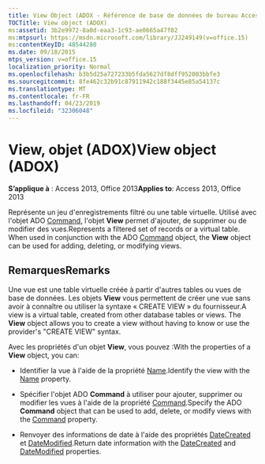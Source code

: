 ```yaml
---
title: View Object (ADOX - Référence de base de données de bureau Access)
TOCTitle: View object (ADOX)
ms:assetid: 3b2e9972-8a0d-eaa3-1c93-ae0665a47f02
ms:mtpsurl: https://msdn.microsoft.com/library/JJ249149(v=office.15)
ms:contentKeyID: 48544280
ms.date: 09/18/2015
mtps_version: v=office.15
localization_priority: Normal
ms.openlocfilehash: b3b5d25a727233b5fda5627df8dff952003bbfe3
ms.sourcegitcommit: 8fe462c32b91c87911942c188f3445e85a54137c
ms.translationtype: MT
ms.contentlocale: fr-FR
ms.lasthandoff: 04/23/2019
ms.locfileid: "32306048"
---
```

# <a name="view-object-adox"></a><span data-ttu-id="3e86f-102">View, objet (ADOX)</span><span class="sxs-lookup"><span data-stu-id="3e86f-102">View object (ADOX)</span></span>


<span data-ttu-id="3e86f-103">**S’applique à** : Access 2013, Office 2013</span><span class="sxs-lookup"><span data-stu-id="3e86f-103">**Applies to**: Access 2013, Office 2013</span></span>

<span data-ttu-id="3e86f-p101">Représente un jeu d'enregistrements filtré ou une table virtuelle. Utilisé avec l'objet ADO [Command](command-object-ado.md), l'objet **View** permet d'ajouter, de supprimer ou de modifier des vues.</span><span class="sxs-lookup"><span data-stu-id="3e86f-p101">Represents a filtered set of records or a virtual table. When used in conjunction with the ADO [Command](command-object-ado.md) object, the **View** object can be used for adding, deleting, or modifying views.</span></span>

## <a name="remarks"></a><span data-ttu-id="3e86f-106">Remarques</span><span class="sxs-lookup"><span data-stu-id="3e86f-106">Remarks</span></span>

<span data-ttu-id="3e86f-p102">Une vue est une table virtuelle créée à partir d'autres tables ou vues de base de données. Les objets **View** vous permettent de créer une vue sans avoir à connaître ou utiliser la syntaxe « CREATE VIEW » du fournisseur.</span><span class="sxs-lookup"><span data-stu-id="3e86f-p102">A view is a virtual table, created from other database tables or views. The **View** object allows you to create a view without having to know or use the provider's "CREATE VIEW" syntax.</span></span>

<span data-ttu-id="3e86f-109">Avec les propriétés d'un objet **View**, vous pouvez :</span><span class="sxs-lookup"><span data-stu-id="3e86f-109">With the properties of a **View** object, you can:</span></span>

  - <span data-ttu-id="3e86f-110">Identifier la vue à l'aide de la propriété [Name](name-property-adox.md).</span><span class="sxs-lookup"><span data-stu-id="3e86f-110">Identify the view with the [Name](name-property-adox.md) property.</span></span>

  - <span data-ttu-id="3e86f-111">Spécifier l'objet ADO **Command** à utiliser pour ajouter, supprimer ou modifier les vues à l'aide de la propriété [Command](command-property-adox.md).</span><span class="sxs-lookup"><span data-stu-id="3e86f-111">Specify the ADO **Command** object that can be used to add, delete, or modify views with the [Command](command-property-adox.md) property.</span></span>

  - <span data-ttu-id="3e86f-112">Renvoyer des informations de date à l'aide des propriétés [DateCreated](datecreated-property-adox.md) et [DateModified](datemodified-property-adox.md).</span><span class="sxs-lookup"><span data-stu-id="3e86f-112">Return date information with the [DateCreated](datecreated-property-adox.md) and [DateModified](datemodified-property-adox.md) properties.</span></span>

